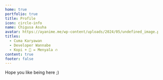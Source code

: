 ```yaml
---
home: true
portfolio: true
title: Profile
icon: circle-info
name: Chigusa Asuha
avatar: https://ayanime.me/wp-content/uploads/2024/05/undefined_image.png
titles:
  - Cuma Karyawan
  - Developer Wannabe
  - Kopi + 🚬 = Menyala 🔥
content: true
footer: false
---
```


Hope you like being here ;)